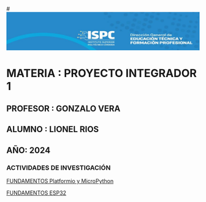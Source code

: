 #![alt text](image.png)

# MATERIA : PROYECTO INTEGRADOR 1

## PROFESOR : GONZALO VERA

## ALUMNO : LIONEL RIOS

## AÑO: 2024

### ACTIVIDADES DE INVESTIGACIÓN

[FUNDAMENTOS Platformio y MicroPython](./fundamentos_MicroPython_Arduino_Platformio/)

[FUNDAMENTOS ESP32](./fundamentosESP32/)
